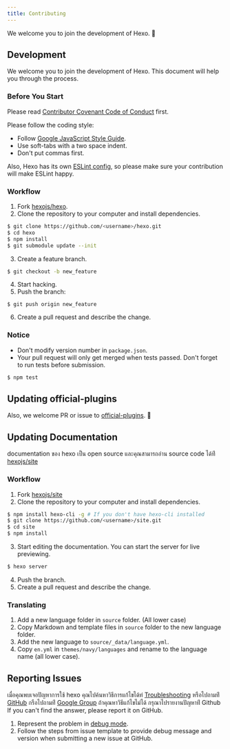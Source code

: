 ```yaml
---
title: Contributing
---
```


We welcome you to join the development of Hexo. 🤗

## Development

We welcome you to join the development of Hexo. This document will help you through the process.

### Before You Start

Please read [Contributor Covenant Code of Conduct](https://github.com/hexojs/hexo/blob/master/CODE_OF_CONDUCT.md) first.

Please follow the coding style:

- Follow [Google JavaScript Style Guide](https://google.github.io/styleguide/jsguide.html).
- Use soft-tabs with a two space indent.
- Don't put commas first.

Also, Hexo has its own [ESLint config](https://github.com/hexojs/eslint-config-hexo), so please make sure your contribution will make ESLint happy.

### Workflow

1. Fork [hexojs/hexo][].
2. Clone the repository to your computer and install dependencies.

```bash
$ git clone https://github.com/<username>/hexo.git
$ cd hexo
$ npm install
$ git submodule update --init
```

3. Create a feature branch.

```bash
$ git checkout -b new_feature
```

4. Start hacking.
5. Push the branch:

```
$ git push origin new_feature
```

6. Create a pull request and describe the change.

### Notice

- Don't modify version number in `package.json`.
- Your pull request will only get merged when tests passed. Don't forget to run tests before submission.

```bash
$ npm test
```

## Updating official-plugins

Also, we welcome PR or issue to [official-plugins](https://github.com/hexojs). 🤗

## Updating Documentation

documentation ของ hexo เป็น open source และคุณสามารถอ่าน source code ได้ท่ี [hexojs/site][]

### Workflow

1. Fork [hexojs/site][]
2. Clone the repository to your computer and install dependencies.

```bash
$ npm install hexo-cli -g # If you don't have hexo-cli installed
$ git clone https://github.com/<username>/site.git
$ cd site
$ npm install
```

3. Start editing the documentation. You can start the server for live previewing.

```bash
$ hexo server
```

4. Push the branch.
5. Create a pull request and describe the change.

### Translating

1. Add a new language folder in `source` folder. (All lower case)
2. Copy Markdown and template files in `source` folder to the new language folder.
3. Add the new language to `source/_data/language.yml`.
4. Copy `en.yml` in `themes/navy/languages` and rename to the language name (all lower case).

## Reporting Issues

เมื่อคุณพบเจอปัญหาการใช้ hexo คุณไปค้นหาวิธีการแก้ไขได้ท่ [Troubleshooting](troubleshooting.html) หรือไปถามท่ี [GitHub](https://github.com/hexojs/hexo/issues) กรือไปถามท่ี [Google Group](https://groups.google.com/group/hexo) ถ้าคุณหาวิธีแก้ไขไม่ได้ กรุณาไปรายงานปัญหาท่ี Github If you can't find the answer, please report it on GitHub.

1. Represent the problem in [debug mode](commands.html#Debug_mode).
2. Follow the steps from issue template to provide debug message and version when submitting a new issue at GitHub.

[hexojs/hexo]: https://github.com/hexojs/hexo
[hexojs/site]: https://github.com/hexojs/site
